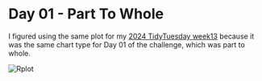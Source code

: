 # Day 01 - Part To Whole

I figured using the same plot for my [2024 TidyTuesday week13](https://github.com/sndaba/2024TidyTuesdayWithRstats/tree/main/week13) because it was the same chart type for Day 01 of the challenge, which was part to whole.

![Rplot](https://github.com/sndaba/2024_30DayChartChallengewithRstats/assets/53818579/8bfafafd-26b2-41f3-90ee-e0bbe2661a5b)
